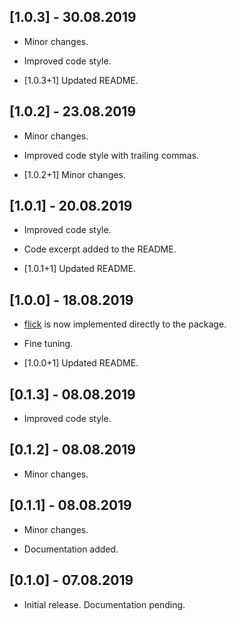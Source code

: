 ## [1.0.3] - 30.08.2019

* Minor changes.

* Improved code style.

* [1.0.3+1] Updated README.

## [1.0.2] - 23.08.2019

* Minor changes.

* Improved code style with trailing commas.

* [1.0.2+1] Minor changes.

## [1.0.1] - 20.08.2019

* Improved code style.

* Code excerpt added to the README.

* [1.0.1+1] Updated README.

## [1.0.0] - 18.08.2019

* [flick](https://pub.dev/packages/flick) is now implemented directly to the package.

* Fine tuning.

* [1.0.0+1] Updated README.

## [0.1.3] - 08.08.2019

* Improved code style.

## [0.1.2] - 08.08.2019

* Minor changes.

## [0.1.1] - 08.08.2019

* Minor changes.

* Documentation added.

## [0.1.0] - 07.08.2019

* Initial release. Documentation pending.